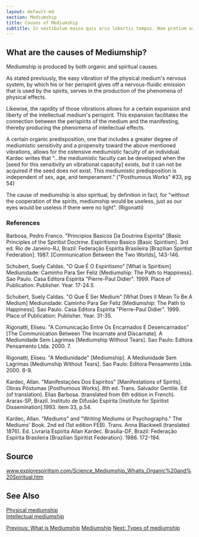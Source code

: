 ```yaml
---
layout: default-md
section: Mediumship
title: Causes of Mediumship
subtitle: In vestibulum massa quis arcu lobortis tempus. Nam pretium arcu in odio vulputate luctus.
---
```


## What are the causes of Mediumship?
Mediumship is produced by both organic and spiritual causes.

As stated previously, the easy vibration of the physical medium's nervous system, by which his or her perispirit gives off a nervous-fluidic emission that is used by the spirits, serves in the production of the phenomena of physical effects. 

Likewise, the rapidity of those vibrations allows for a certain expansion and liberty of the intellectual medium's perispirit.  This expansion facilitates the connection between the perispirits of the medium and the manifesting, thereby producing the phenomena of intellectual effects.

A certain organic predisposition, one that includes a greater degree of mediumistic sensitivity and a propensity toward the above mentioned vibrations, allows for the ostensive mediumistic faculty of an individual.  Kardec writes that "...the mediumistic faculty can be developed when the [seed for this sensitivity an vibrational capacity] exists, but it can not be acquired if the seed does not exist.  This mediumistic predisposition is independent of sex, age, and temperament."   ("Posthumous Works" #33, pg 54)

The cause of mediumship is also spiritual, by definition in fact, for "without the cooperation of the spirits, mediumship would be useless, just as our eyes would be useless if there were no light". (Rigonatti) 

 
### References
Barbosa, Pedro Franco. "Principios Basicos Da Doutrina Espirita" [Basic Principles of the Spiritist Doctrine. Espiritismo Basico [Basic Spiritism]. 3rd ed. Rio de Janeiro-RJ, Brazil: Federação Espírita Brasileira [Brazilian Spiritist Federation]. 1987. [Communication Between the Two Worlds], 143-146.

Schubert, Suely Caldas. "O Que É O Espiritismo" [What is Spiritism] Mediunidade: Caminho Para Ser Feliz [Mediumship: The Path to Happiness]. Sao Paulo. Casa Editora Espírita "Pierre-Paul Didier". 1999.  Place of Publication: Publisher. Year. 17-24.S

Schubert, Suely Caldas. "O Que É Ser Medium" [What Does it Mean To Be A Medium] Mediunidade: Caminho Para Ser Feliz [Mediumship: The Path to Happiness]. Sao Paulo. Casa Editora Espírita "Pierre-Paul Didier". 1999.  Place of Publication: Publisher. Year. 31-35.

Rigonatti, Eliseu. "A Comunicação Entre Os Encarnados E Desencarnados" [The Communication Between The Incarnate and Discarnate]. A Mediunidade Sem Lagrimas [Mediumship Without Tears]. Sao Paulo: Editora Pensamento Ltda. 2000. 7.

Rigonatti, Eliseu. "A Mediunidade" [Mediumship]. A Mediunidade Sem Lagrimas [Mediumship Without Tears]. Sao Paulo: Editora Pensamento Ltda. 2000. 8-9.

Kardec, Allan. "Manifestações Dos Espiritos" [Manifestations of Spirits]. Obras Póstumas  [Posthumous Works]. 8th ed. Trans. Salvador Gentile. Ed (of translation). Elias Barbosa. (translated from 6th edition in French). Araras-SP, Brazil. Instituto de Difusão Espírita [Institute for Spiritist Dissemination].1993. item 33, p.54.

Kardec, Allan. "Mediums" and "Writing Mediums or Psychographs." The Mediums' Book. 2nd ed (1st edition FEB). Trans. Anna Blackwell (translated 1876). Ed. Livraria Espírita Allan Kardec. Brasilia-DF, Brazil:  Federação Espírita Brasileira [Brazilian Spiritist Federation}. 1986. 172-194.
 

## Source
www.explorespiritism.com/Science_Mediumship_WhatIs_Organic%20and%20Spiritual.htm


## See Also
[Physical mediumship](physical)  
[Intellectual mediumship](intellectual)  

<a href="about" class="button">Previous: What is Mediumship</a>
<a href="./" class="button special">Mediumship</a>
<a href="types" class="button">Next: Types of mediumship</a>

